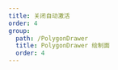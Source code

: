 ```yaml
---
title: 关闭自动激活
order: 4
group: 
  path: /PolygonDrawer
  title: PolygonDrawer 绘制面
  order: 4
---
```


<code src="./autoFocus.tsx" compact="true" defaultShowCode="true"></code>

